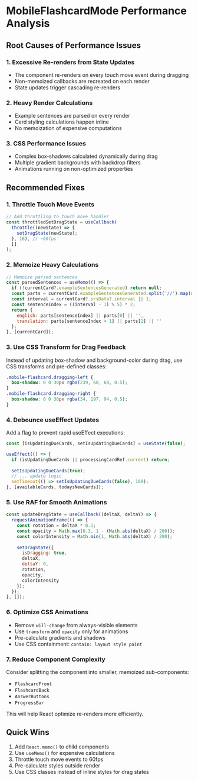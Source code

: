 # MobileFlashcardMode Performance Analysis

## Root Causes of Performance Issues

### 1. **Excessive Re-renders from State Updates**
- The component re-renders on every touch move event during dragging
- Non-memoized callbacks are recreated on each render
- State updates trigger cascading re-renders

### 2. **Heavy Render Calculations**
- Example sentences are parsed on every render
- Card styling calculations happen inline
- No memoization of expensive computations

### 3. **CSS Performance Issues**
- Complex box-shadows calculated dynamically during drag
- Multiple gradient backgrounds with backdrop filters
- Animations running on non-optimized properties

## Recommended Fixes

### 1. **Throttle Touch Move Events**
```javascript
// Add throttling to touch move handler
const throttledSetDragState = useCallback(
  throttle((newState) => {
    setDragState(newState);
  }, 16), // ~60fps
  []
);
```

### 2. **Memoize Heavy Calculations**
```javascript
// Memoize parsed sentences
const parsedSentences = useMemo(() => {
  if (!currentCard?.exampleSentencesGenerated) return null;
  const parts = currentCard.exampleSentencesGenerated.split('//').map(s => s.trim()).filter(s => s.length > 0);
  const interval = currentCard?.srsData?.interval || 1;
  const sentenceIndex = ((interval - 1) % 5) * 2;
  return {
    english: parts[sentenceIndex] || parts[0] || '',
    translation: parts[sentenceIndex + 1] || parts[1] || ''
  };
}, [currentCard]);
```

### 3. **Use CSS Transform for Drag Feedback**
Instead of updating box-shadow and background-color during drag, use CSS transforms and pre-defined classes:
```css
.mobile-flashcard.dragging-left {
  box-shadow: 0 0 30px rgba(239, 68, 68, 0.5);
}
.mobile-flashcard.dragging-right {
  box-shadow: 0 0 30px rgba(34, 197, 94, 0.5);
}
```

### 4. **Debounce useEffect Updates**
Add a flag to prevent rapid useEffect executions:
```javascript
const [isUpdatingDueCards, setIsUpdatingDueCards] = useState(false);

useEffect(() => {
  if (isUpdatingDueCards || processingCardRef.current) return;
  
  setIsUpdatingDueCards(true);
  // ... update logic
  setTimeout(() => setIsUpdatingDueCards(false), 100);
}, [availableCards, todaysNewCards]);
```

### 5. **Use RAF for Smooth Animations**
```javascript
const updateDragState = useCallback((deltaX, deltaY) => {
  requestAnimationFrame(() => {
    const rotation = deltaX * 0.1;
    const opacity = Math.max(0.3, 1 - (Math.abs(deltaX) / 200));
    const colorIntensity = Math.min(1, Math.abs(deltaX) / 200);
    
    setDragState({
      isDragging: true,
      deltaX,
      deltaY: 0,
      rotation,
      opacity,
      colorIntensity
    });
  });
}, []);
```

### 6. **Optimize CSS Animations**
- Remove `will-change` from always-visible elements
- Use `transform` and `opacity` only for animations
- Pre-calculate gradients and shadows
- Use CSS containment: `contain: layout style paint`

### 7. **Reduce Component Complexity**
Consider splitting the component into smaller, memoized sub-components:
- `FlashcardFront`
- `FlashcardBack`
- `AnswerButtons`
- `ProgressBar`

This will help React optimize re-renders more efficiently.

## Quick Wins

1. Add `React.memo()` to child components
2. Use `useMemo()` for expensive calculations
3. Throttle touch move events to 60fps
4. Pre-calculate styles outside render
5. Use CSS classes instead of inline styles for drag states